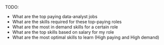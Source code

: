TODO:
- What are the top paying data-analyst jobs
- What are the skills required for these top-paying roles
- What are the most in demand skills for a certain role
- What are the top skills based on salary for my role
- What are the most optimal skills to learn (High paying and High demand)
